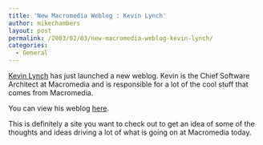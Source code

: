 ```yaml
---
title: 'New Macromedia Weblog : Kevin Lynch'
author: mikechambers
layout: post
permalink: /2003/02/03/new-macromedia-weblog-kevin-lynch/
categories:
  - General
---
```



[Kevin Lynch][1] has just launched a new weblog. Kevin is the Chief Software Architect at Macromedia and is responsible for a lot of the cool stuff that comes from Macromedia.

You can view his weblog [here][1].

This is definitely a site you want to check out to get an idea of some of the thoughts and ideas driving a lot of what is going on at Macromedia today.

 [1]: http://www.klynch.com/